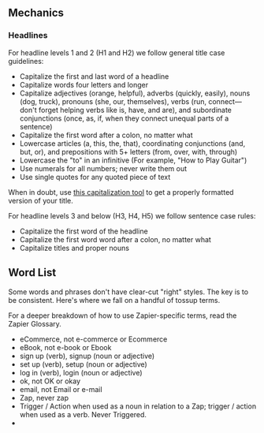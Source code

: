 ## Mechanics

### Headlines

For headline levels 1 and 2 (H1 and H2) we follow general title case guidelines: 

- Capitalize the first and last word of a headline
- Capitalize words four letters and longer
- Capitalize adjectives (orange, helpful), adverbs (quickly, easily), nouns (dog, truck), pronouns (she, our, themselves), verbs (run, connect—don't forget helping verbs like is, have, and are), and subordinate conjunctions (once, as, if, when they connect unequal parts of a sentence)
- Capitalize the first word after a colon, no matter what
- Lowercase articles (a, this, the, that), coordinating conjunctions (and, but, or), and prepositions with 5+ letters (from, over, with, through)
- Lowercase the "to" in an infinitive (For example, "How to Play Guitar")
- Use numerals for all numbers; never write them out
- Use single quotes for any quoted piece of text

When in doubt, use [this capitalization tool](https://headlinecapitalization.com/) to get a properly formatted version of your title.

For headline levels 3 and below (H3, H4, H5) we follow sentence case rules:

- Capitalize the first word of the headline
- Capitalize the first word word after a colon, no matter what
- Capitalize titles and proper nouns

## Word List

<!--this could maybe be its own page. But I kind of like the idea of having a fully searchable index of grammar-related items.-->

Some words and phrases don't have clear-cut "right" styles. The key is to be consistent. Here's where we fall on a handful of tossup terms. 

For a deeper breakdown of how to use Zapier-specific terms, read the Zapier Glossary.

<!--add link to the Zapier glossary-->

- eCommerce, not e-commerce or Ecommerce
- eBook, not e-book or Ebook
- sign up (verb), signup (noun or adjective)
- set up (verb), setup (noun or adjective)
- log in (verb), login (noun or adjective)
- ok, not OK or okay
- email, not Email or e-mail
- Zap, never zap
- Trigger / Action when used as a noun in relation to a Zap; trigger / action when used as a verb. Never Triggered. 
- 

